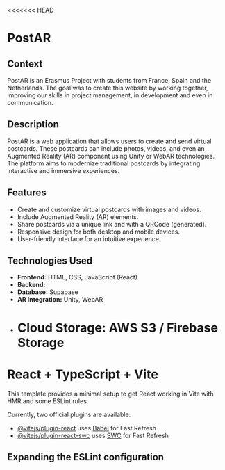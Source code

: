 <<<<<<< HEAD

# PostAR

## Context

PostAR is an Erasmus Project with students from France, Spain and the Netherlands. The goal was to create this website by working together, improving our skills in project management, in development and even in communication.

## Description

PostAR is a web application that allows users to create and send virtual postcards. These postcards can include photos, videos, and even an Augmented Reality (AR) component using Unity or WebAR technologies. The platform aims to modernize traditional postcards by integrating interactive and immersive experiences.

## Features

- Create and customize virtual postcards with images and videos.
- Include Augmented Reality (AR) elements.
- Share postcards via a unique link and with a QRCode (generated).
- Responsive design for both desktop and mobile devices.
- User-friendly interface for an intuitive experience.

## Technologies Used

- **Frontend:** HTML, CSS, JavaScript (React)
- **Backend:**
- **Database:** Supabase
- **AR Integration:** Unity, WebAR
- # **Cloud Storage:** AWS S3 / Firebase Storage

# React + TypeScript + Vite

This template provides a minimal setup to get React working in Vite with HMR and some ESLint rules.

Currently, two official plugins are available:

- [@vitejs/plugin-react](https://github.com/vitejs/vite-plugin-react/blob/main/packages/plugin-react/README.md) uses [Babel](https://babeljs.io/) for Fast Refresh
- [@vitejs/plugin-react-swc](https://github.com/vitejs/vite-plugin-react-swc) uses [SWC](https://swc.rs/) for Fast Refresh

## Expanding the ESLint configuration
